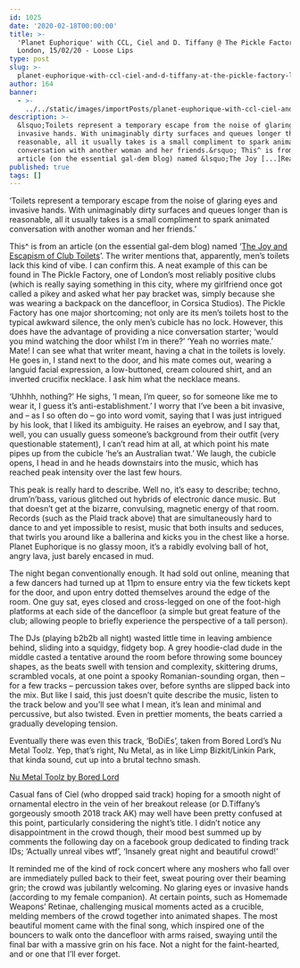 ```yaml
---
id: 1025
date: '2020-02-18T00:00:00'
title: >-
  'Planet Euphorique' with CCL, Ciel and D. Tiffany @ The Pickle Factory,
  London, 15/02/20 - Loose Lips
type: post
slug: >-
  planet-euphorique-with-ccl-ciel-and-d-tiffany-at-the-pickle-factory-london-150220
author: 164
banner:
  - >-
    ../../static/images/importPosts/planet-euphorique-with-ccl-ciel-and-d-tiffany-at-the-pickle-factory-london-150220/image1025.jpeg
description: >-
  &lsquo;Toilets represent a temporary escape from the noise of glaring eyes and
  invasive hands. With unimaginably dirty surfaces and queues longer than is
  reasonable, all it usually takes is a small compliment to spark animated
  conversation with another woman and her friends.&rsquo; This^ is from an
  article (on the essential gal-dem blog) named &lsquo;The Joy [...]Read More...
published: true
tags: []
---
```

‘Toilets represent a temporary escape from the noise of glaring eyes and invasive hands. With unimaginably dirty surfaces and queues longer than is reasonable, all it usually takes is a small compliment to spark animated conversation with another woman and her friends.’

This^ is from an article (on the essential gal-dem blog) named ‘[The Joy and Escapism of Club Toilets](https://gal-dem.com/the-joy-and-escapism-of-club-toilets/)’. The writer mentions that, apparently, men’s toilets lack this kind of vibe. I can confirm this. A neat example of this can be found in The Pickle Factory, one of London’s most reliably positive clubs (which is really saying something in this city, where my girlfriend once got called a pikey and asked what her pay bracket was, simply because she was wearing a backpack on the dancefloor, in Corsica Studios). The Pickle Factory has one major shortcoming; not only are its men’s toilets host to the typical awkward silence, the only men’s cubicle has no lock. However, this does have the advantage of providing a nice conversation starter; ‘would you mind watching the door whilst I’m in there?’ ‘Yeah no worries mate.’ Mate! I can see what that writer meant, having a chat in the toilets is lovely. He goes in, I stand next to the door, and his mate comes out, wearing a languid facial expression, a low-buttoned, cream coloured shirt, and an inverted crucifix necklace. I ask him what the necklace means.

‘Uhhhh, nothing?’ He sighs, ‘I mean, I’m queer, so for someone like me to wear it, I guess it’s anti-establishment.’ I worry that I’ve been a bit invasive, and – as I so often do – go into word vomit, saying that I was just intrigued by his look, that I liked its ambiguity. He raises an eyebrow, and I say that, well, you can usually guess someone’s background from their outfit (very questionable statement), I can’t read him at all, at which point his mate pipes up from the cubicle ‘he’s an Australian twat.’ We laugh, the cubicle opens, I head in and he heads downstairs into the music, which has reached peak intensity over the last few hours. 

This peak is really hard to describe. Well no, it’s easy to describe; techno, drum’n’bass, various glitched out hybrids of electronic dance music. But that doesn’t get at the bizarre, convulsing, magnetic energy of that room. Records (such as the Plaid track above) that are simultaneously hard to dance to and yet impossible to resist, music that both insults and seduces, that twirls you around like a ballerina and kicks you in the chest like a horse. Planet Euphorique is no glassy moon, it’s a rabidly evolving ball of hot, angry lava, just barely encased in mud.

The night began conventionally enough. It had sold out online, meaning that a few dancers had turned up at 11pm to ensure entry via the few tickets kept for the door, and upon entry dotted themselves around the edge of the room. One guy sat, eyes closed and cross-legged on one of the foot-high platforms at each side of the dancefloor (a simple but great feature of the club; allowing people to briefly experience the perspective of a tall person).

The DJs (playing b2b2b all night) wasted little time in leaving ambience behind, sliding into a squidgy, fidgety bop. A grey hoodie-clad dude in the middle casted a tentative around the room before throwing some bouncey shapes, as the beats swell with tension and complexity, skittering drums, scrambled vocals, at one point a spooky Romanian-sounding organ, then – for a few tracks – percussion takes over, before synths are slipped back into the mix. But like I said, this just doesn’t quite describe the music, listen to the track below and you’ll see what I mean, it’s lean and minimal and percussive, but also twisted. Even in prettier moments, the beats carried a gradually developing tension.

Eventually there was even this track, ‘BoDiEs’, taken from Bored Lord’s Nu Metal Toolz. Yep, that’s right, Nu Metal, as in like Limp Bizkit/Linkin Park, that kinda sound, cut up into a brutal techno smash.

<a href="http://boredlord.bandcamp.com/album/nu-metal-toolz">Nu Metal Toolz by Bored Lord</a>

Casual fans of Ciel (who dropped said track) hoping for a smooth night of ornamental electro in the vein of her breakout release (or D.Tiffany’s gorgeously smooth 2018 track AK) may well have been pretty confused at this point, particularly considering the night’s title. I didn’t notice any disappointment in the crowd though, their mood best summed up by comments the following day on a facebook group dedicated to finding track IDs; ‘Actually unreal vibes wtf’, ‘Insanely great night and beautiful crowd!’

It reminded me of the kind of rock concert where any moshers who fall over are immediately pulled back to their feet, sweat pouring over their beaming grin; the crowd was jubilantly welcoming. No glaring eyes or invasive hands (according to my female companion). At certain points, such as Homemade Weapons’ Retinae, challenging musical moments acted as a crucible, melding members of the crowd together into animated shapes. The most beautiful moment came with the final song, which inspired one of the bouncers to walk onto the dancefloor with arms raised, swaying until the final bar with a massive grin on his face. Not a night for the faint-hearted, and or one that I’ll ever forget.